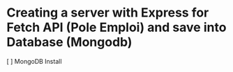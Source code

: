 # Creating a server with Express for Fetch API (Pole Emploi) and save into Database (Mongodb)


[ ] MongoDB Install 


